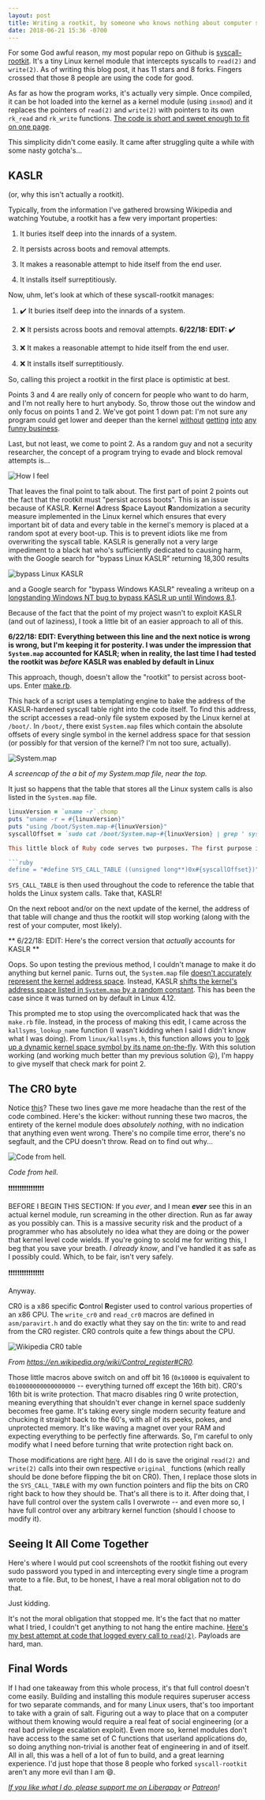 ```yaml
---
layout: post
title: Writing a rootkit, by someone who knows nothing about computer security
date: 2018-06-21 15:36 -0700
---
```

For some God awful reason, my most popular repo on Github is [syscall-rootkit](https://github.com/Aearnus/syscall-rootkit). It's a tiny Linux kernel module that intercepts syscalls to `read(2)` and `write(2)`. As of writing this blog post, it has 11 stars and 8 forks. Fingers crossed that those 8 people are using the code for good.

As far as how the program works, it's actually very simple. Once compiled, it can be hot loaded into the kernel as a kernel module (using `insmod`) and it replaces the pointers of `read(2)` and `write(2)` with pointers to its own `rk_read` and `rk_write` functions. [The code is short and sweet enough to fit on one page](https://github.com/Aearnus/syscall-rootkit/blob/master/rk.erb.c).

This simplicity didn't come easily. It came after struggling quite a while with some nasty gotcha's...

KASLR
---
(or, why this isn't actually a rootkit).

Typically, from the information I've gathered browsing Wikipedia and watching Youtube, a rootkit has a few very important properties:

1. It buries itself deep into the innards of a system.

2. It persists across boots and removal attempts.

3. It makes a reasonable attempt to hide itself from the end user.

4. It installs itself surreptitiously.

Now, uhm, let's look at which of these syscall-rootkit manages:

1. ✔️ It buries itself deep into the innards of a system.

2. ❌ It persists across boots and removal attempts.
**6/22/18: EDIT: ✔️**

3. ❌ It makes a reasonable attempt to hide itself from the end user.

4. ❌ It installs itself surreptitiously.

So, calling this project a rootkit in the first place is optimistic at best.

Points 3 and 4 are really only of concern for people who want to do harm, and I'm not really here to hurt anybody. So, throw those out the window and only focus on points 1 and 2. We've got point 1 down pat: I'm not sure any program could get lower and deeper than the kernel [without](https://hackaday.com/2017/12/11/what-you-need-to-know-about-the-intel-management-engine/) [getting](https://en.wikipedia.org/wiki/Intel_Management_Engine#Security_vulnerabilities) [into](https://thehackernews.com/2018/02/airgap-computer-hacking.html) [any](https://arstechnica.com/information-technology/2013/10/meet-badbios-the-mysterious-mac-and-pc-malware-that-jumps-airgaps/) [funny business](https://www.theregister.co.uk/2015/08/11/memory_hole_roots_intel_processors/).

Last, but not least, we come to point 2. As a random guy and not a security researcher, the concept of a program trying to evade and block removal attempts is...

![How I feel](/assets/imgs/writing-a-rootkit/whoosh.png)

That leaves the final point to talk about. The first part of point 2 points out the fact that the rootkit must "persist across boots". This is an issue because of KASLR. **K**ernel **A**dress **S**pace **L**ayout **R**andomization a security measure implemented in the Linux kernel which ensures that every important bit of data and every table in the kernel's memory is placed at a random spot at every boot-up. This is to prevent idiots like me from overwriting the syscall table. KASLR is generally not a very large impediment to a black hat who's sufficiently dedicated to causing harm, with the Google search for "bypass Linux KASLR" returning 18,300 results

![bypass Linux KASLR](/assets/imgs/writing-a-rootkit/kaslr_linux.png)

and a Google search for "bypass Windows KASLR" revealing a writeup on a [longstanding Windows NT bug to bypass KASLR up until Windows 8.1](https://www.crowdstrike.com/blog/kaslr-bypass-mitigations-windows-81/).

Because of the fact that the point of my project wasn't to exploit KASLR (and out of laziness), I took a little bit of an easier approach to all of this. 

**6/22/18: EDIT: Everything between this line and the next notice is wrong is wrong, but I'm keeping it for posterity. I was under the impression that `System.map` accounted for KASLR; when in reality, the last time I had tested the rootkit was _before_ KASLR was enabled by default in Linux**

This approach, though, doesn't allow the "rootkit" to persist across boot-ups. Enter [make.rb](https://github.com/Aearnus/syscall-rootkit/blob/master/make.rb).

This hack of a script uses a templating engine to bake the address of the KASLR-hardened syscall table right into the code itself. To find this address, the script accesses a read-only file system exposed by the Linux kernel at `/boot/`. In `/boot/`, there exist `System.map` files which contain the absolute offsets of every single symbol in the kernel address space for that session (or possibly for that version of the kernel? I'm not too sure, actually).

![System.map](/assets/imgs/writing-a-rootkit/system_map.png)

_A screencap of the a bit of my System.map file, near the top._

It just so happens that the table that stores all the Linux system calls is also listed in the `System.map` file.

```ruby
linuxVersion = `uname -r`.chomp
puts "uname -r = #{linuxVersion}"
puts "using /boot/System.map-#{linuxVersion}"
syscallOffset = `sudo cat /boot/System.map-#{linuxVersion} | grep ' sys_call_table' | ruby -ane 'print $_.split(" ")[0]'```

This little block of Ruby code serves two purposes. The first purpose is to prove that anything can work with enough hacked together duct tape. The second purpose is to store the offset for the syscall table (labelled `sys_call_table`) in a variable `syscallOffset`. Once this variable is populated, it's placed in a string which is then templated to the top of the main C file for the rootkit.

```ruby
define = "#define SYS_CALL_TABLE ((unsigned long**)0x#{syscallOffset})"
```

`SYS_CALL_TABLE` is then used throughout the code to reference the table that holds the Linux system calls. Take that, KASLR!

On the next reboot and/or on the next update of the kernel, the address of that table will change and thus the rootkit will stop working (along with the rest of your computer, most likely).

** 6/22/18: EDIT: Here's the correct version that _actually_ accounts for KASLR **

Oops. So upon testing the previous method, I couldn't manage to make it do anything but kernel panic. Turns out, the `System.map` file [doesn't accurately represent the kernel address space](https://lwn.net/Articles/546686/). Instead, KASLR [shifts the kernel's address space listed in `System.map` by a random constant](https://git.kernel.org/pub/scm/linux/kernel/git/torvalds/linux.git/tree/arch/x86/Kconfig?id=v4.1#n1845). This has been the case since it was turned on by default in Linux 4.12.

This prompted me to stop using the overcomplicated hack that was the `make.rb` file. Instead, in the process of making this edit, I came across the `kallsyms_lookup_name` function (I wasn't kidding when I said I didn't know what I was doing). From `linux/kallsyms.h`, this function allows you to [look up a dynamic kernel space symbol by its name on-the-fly](https://github.com/torvalds/linux/blob/master/kernel/kallsyms.c#L162). With this solution working (and working much better than my previous solution 😛), I'm happy to give myself that check mark for point 2.

The CR0 byte
---
Notice [this](https://github.com/Aearnus/syscall-rootkit/blob/master/rk.erb.c#L13)? These two lines gave me more headache than the rest of the code combined. Here's the kicker: without running these two macros, the entirety of the kernel module does _absolutely nothing_, with no indication that anything even went wrong. There's no compile time error, there's no segfault, and the CPU doesn't throw. Read on to find out why...

![Code from hell.](/assets/imgs/writing-a-rootkit/code_from_hell.png)

_Code from hell._

❗❗❗❗❗❗❗❗❗❗❗❗❗❗❗❗

BEFORE I BEGIN THIS SECTION: If you _ever_, and I mean **_ever_** see this in an actual kernel module, run screaming in the other direction. Run as far away as you possibly can. This is a massive security risk and the product of a programmer who has absolutely no idea what they are doing or the power that kernel level code wields. If you're going to scold me for writing this, I beg that you save your breath. _I already know_, and I've handled it as safe as I possibly could. Which, to be fair, isn't very safely.

❗❗❗❗❗❗❗❗❗❗❗❗❗❗❗❗

Anyway.

CR0 is a x86 specific **C**ontrol **R**egister used to control various properties of an x86 CPU. The `write_cr0` and `read_cr0` macros are defined in `asm/paravirt.h` and do exactly what they say on the tin: write to and read from the CR0 register. CR0 controls quite a few things about the CPU.

![Wikipedia CR0 table](/assets/imgs/writing-a-rootkit/cr0.png)

_From https://en.wikipedia.org/wiki/Control_register#CR0._

Those little macros above switch on and off bit 16 (`0x10000` is equivalent to `0b10000000000000000` -- everything turned off except the 16th bit). CR0's 16th bit is write protection. That macro disables ring 0 write protection, meaning everything that shouldn't ever change in kernel space suddenly becomes free game. It's taking every single modern security feature and chucking it straight back to the 60's, with all of its peeks, pokes, and unprotected memory. It's like waving a magnet over your RAM and expecting everything to be perfectly fine afterwards. So, I'm careful to only modify what I need before turning that write protection right back on.

Those modifications are right [here](https://github.com/Aearnus/syscall-rootkit/blob/master/rk.erb.c#L34). All I do is save the original `read(2)` and `write(2)` calls into their own respective `original_` functions (which really should be done before flipping the bit on CR0). Then, I replace those slots in the `SYS_CALL_TABLE` with my own function pointers and flip the bits on CR0 right back to how they should be. That's all there is to it. After doing that, I have full control over the system calls I overwrote -- and even more so, I have full control over any arbitrary kernel function (should I choose to modify it).

Seeing It All Come Together
---
Here's where I would put cool screenshots of the rootkit fishing out every sudo password you typed in and intercepting every single time a program wrote to a file. But, to be honest, I have a real moral obligation not to do that.

Just kidding.

It's not the moral obligation that stopped me. It's the fact that no matter what I tried, I couldn't get anything to not hang the entire machine. [Here's my best attempt at code that logged every call to `read(2)`](https://github.com/Aearnus/syscall-rootkit/blob/a59821e2b357e6db15b763f6cbeb454e8662e459/rk.erb.c#L29). Payloads are hard, man.

Final Words
---
If I had one takeaway from this whole process, it's that full control doesn't come easily. Building and installing this module requires superuser access for two separate commands, and for many Linux users, that's too important to take with a grain of salt. Figuring out a way to place that on a computer without them knowing would require a real feat of social engineering (or a real bad privilege escalation exploit). Even more so, kernel modules don't have access to the same set of C functions that userland applications do, so doing anything non-trivial is another feat of engineering in and of itself. All in all, this was a hell of a lot of fun to build, and a great learning experience. I'd just hope that those 8 people who forked `syscall-rootkit` aren't any more evil than I am 😄.


_[If you like what I do, please support me on Liberapay](https://liberapay.com/Aearnus) or [Patreon](https://www.patreon.com/aearnus)!_
